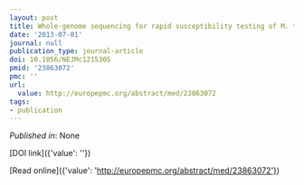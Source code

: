 ```yaml
---
layout: post
title: Whole-genome sequencing for rapid susceptibility testing of M. tuberculosis.
date: '2013-07-01'
journal: null
publication_type: journal-article
doi: 10.1056/NEJMc1215305
pmid: '23863072'
pmc: ''
url:
  value: http://europepmc.org/abstract/med/23863072
tags:
- publication
---
```


*Published in*: None

[DOI link]({'value': ''})

[Read online]({'value': 'http://europepmc.org/abstract/med/23863072'})



